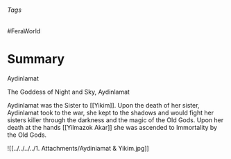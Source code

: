 ###### Tags

#FeraWorld

# Summary

Aydinlamat 

The Goddess of Night and Sky, Aydinlamat

Aydinlamat was the Sister to [[Yikim]]. Upon the death of her sister, Aydinlamat took to the war, she kept to the shadows and would fight her sisters killer through the darkness and the magic of the Old Gods. Upon her death at the hands [[Yilmazok Akar]] she was ascended to Immortality by the Old Gods. 


![[../../../../1. Attachments/Aydiniamat & Yikim.jpg]]